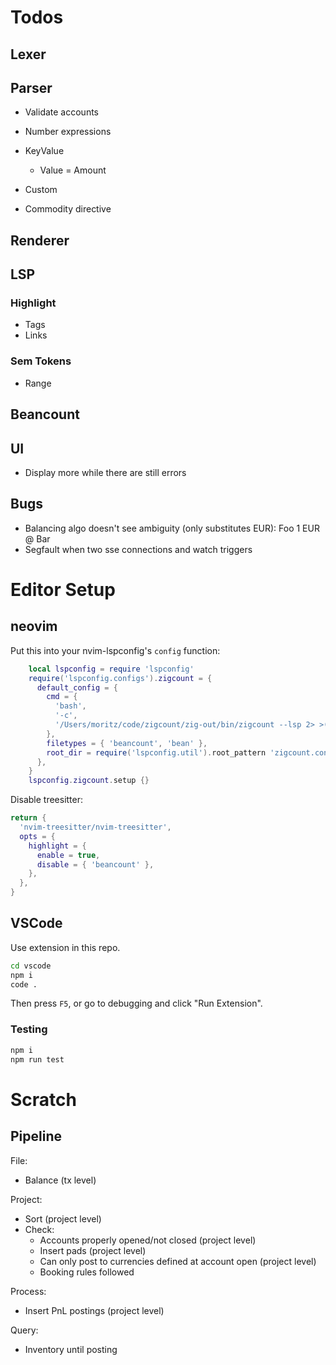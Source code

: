 # Todos

## Lexer

## Parser

- Validate accounts
- Number expressions

- KeyValue
  - Value = Amount

- Custom

- Commodity directive

## Renderer

## LSP

### Highlight

- Tags
- Links

### Sem Tokens

- Range

## Beancount


## UI

- Display more while there are still errors

## Bugs

- Balancing algo doesn't see ambiguity (only substitutes EUR):
    Foo   1 EUR @
    Bar
- Segfault when two sse connections and watch triggers

# Editor Setup

## neovim

Put this into your nvim-lspconfig's `config` function:

```lua
    local lspconfig = require 'lspconfig'
    require('lspconfig.configs').zigcount = {
      default_config = {
        cmd = {
          'bash',
          '-c',
          '/Users/moritz/code/zigcount/zig-out/bin/zigcount --lsp 2> >(tee zigcount.log >&2)',
        },
        filetypes = { 'beancount', 'bean' },
        root_dir = require('lspconfig.util').root_pattern 'zigcount.config',
      },
    }
    lspconfig.zigcount.setup {}

```

Disable treesitter:

```lua
return {
  'nvim-treesitter/nvim-treesitter',
  opts = {
    highlight = {
      enable = true,
      disable = { 'beancount' },
    },
  },
}
```

## VSCode

Use extension in this repo.

```bash
cd vscode
npm i
code .
```

Then press `F5`, or go to debugging and click "Run Extension".

### Testing

```bash
npm i
npm run test
```

# Scratch

## Pipeline

File:
- Balance (tx level)

Project:
- Sort (project level)
- Check:
  - Accounts properly opened/not closed (project level)
  - Insert pads (project level)
  - Can only post to currencies defined at account open (project level)
  - Booking rules followed

Process:
- Insert PnL postings (project level)

Query:
- Inventory until posting
